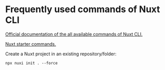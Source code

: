 # Frequently used commands of Nuxt CLI

[Official documentation of the all available commands of Nuxt CLI.](https://nuxt.com/docs/api/commands/dev)

[Nuxt starter commands.](https://nuxt.new/)

Create a Nuxt project in an existing repository/folder:

```
npx nuxi init . --force  
```
